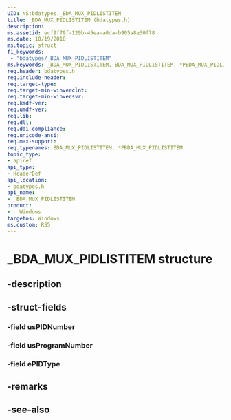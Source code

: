 ```yaml
---
UID: NS:bdatypes._BDA_MUX_PIDLISTITEM
title: _BDA_MUX_PIDLISTITEM (bdatypes.h)
description: 
ms.assetid: ecf9f79f-129b-45ea-a0da-b905a8e30f78
ms.date: 10/19/2018
ms.topic: struct
f1_keywords:
 - "bdatypes/_BDA_MUX_PIDLISTITEM"
ms.keywords: _BDA_MUX_PIDLISTITEM, BDA_MUX_PIDLISTITEM, *PBDA_MUX_PIDLISTITEM, 
req.header: bdatypes.h
req.include-header:
req.target-type:
req.target-min-winverclnt:
req.target-min-winversvr:
req.kmdf-ver:
req.umdf-ver:
req.lib:
req.dll:
req.ddi-compliance:
req.unicode-ansi:
req.max-support:
req.typenames: BDA_MUX_PIDLISTITEM, *PBDA_MUX_PIDLISTITEM
topic_type: 
- apiref
api_type: 
- HeaderDef
api_location: 
- bdatypes.h
api_name: 
- _BDA_MUX_PIDLISTITEM
product:
-   Windows
targetos: Windows
ms.custom: RS5
---
```


# _BDA_MUX_PIDLISTITEM structure

## -description


## -struct-fields

### -field usPIDNumber
 
### -field usProgramNumber
 
### -field ePIDType
 

## -remarks

## -see-also
